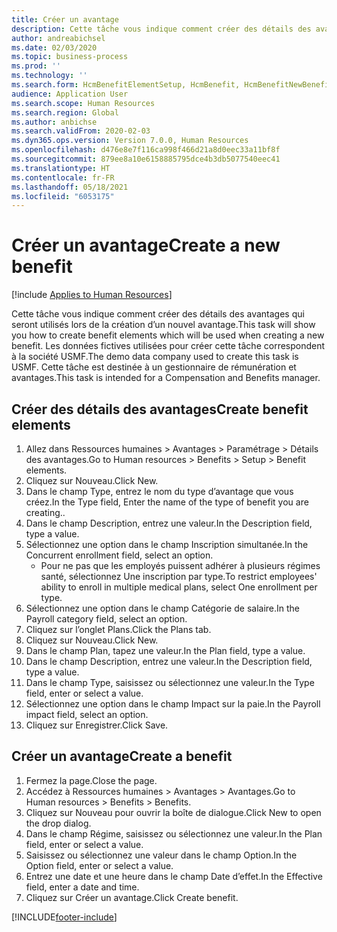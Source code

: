 ```yaml
---
title: Créer un avantage
description: Cette tâche vous indique comment créer des détails des avantages qui seront utilisés lors de la création d’un nouvel avantage.
author: andreabichsel
ms.date: 02/03/2020
ms.topic: business-process
ms.prod: ''
ms.technology: ''
ms.search.form: HcmBenefitElementSetup, HcmBenefit, HcmBenefitNewBenefit, HcmBenefitPlanLookup, BenefitWorkspace, HcmBenefitSummaryPart
audience: Application User
ms.search.scope: Human Resources
ms.search.region: Global
ms.author: anbichse
ms.search.validFrom: 2020-02-03
ms.dyn365.ops.version: Version 7.0.0, Human Resources
ms.openlocfilehash: d476e8e7f116ca998f466d21a8d0eec33a11bf8f
ms.sourcegitcommit: 879ee8a10e6158885795dce4b3db5077540eec41
ms.translationtype: HT
ms.contentlocale: fr-FR
ms.lasthandoff: 05/18/2021
ms.locfileid: "6053175"
---
```

# <a name="create-a-new-benefit"></a><span data-ttu-id="7bd64-103">Créer un avantage</span><span class="sxs-lookup"><span data-stu-id="7bd64-103">Create a new benefit</span></span>

[!include [Applies to Human Resources](../includes/applies-to-hr.md)]

<span data-ttu-id="7bd64-104">Cette tâche vous indique comment créer des détails des avantages qui seront utilisés lors de la création d’un nouvel avantage.</span><span class="sxs-lookup"><span data-stu-id="7bd64-104">This task will show you how to create benefit elements which will be used when creating a new benefit.</span></span> <span data-ttu-id="7bd64-105">Les données fictives utilisées pour créer cette tâche correspondent à la société USMF.</span><span class="sxs-lookup"><span data-stu-id="7bd64-105">The demo data company used to create this task is USMF.</span></span> <span data-ttu-id="7bd64-106">Cette tâche est destinée à un gestionnaire de rémunération et avantages.</span><span class="sxs-lookup"><span data-stu-id="7bd64-106">This task is intended for a Compensation and Benefits manager.</span></span>


## <a name="create-benefit-elements"></a><span data-ttu-id="7bd64-107">Créer des détails des avantages</span><span class="sxs-lookup"><span data-stu-id="7bd64-107">Create benefit elements</span></span>
1. <span data-ttu-id="7bd64-108">Allez dans Ressources humaines > Avantages > Paramétrage > Détails des avantages.</span><span class="sxs-lookup"><span data-stu-id="7bd64-108">Go to Human resources > Benefits > Setup > Benefit elements.</span></span>
2. <span data-ttu-id="7bd64-109">Cliquez sur Nouveau.</span><span class="sxs-lookup"><span data-stu-id="7bd64-109">Click New.</span></span>
3. <span data-ttu-id="7bd64-110">Dans le champ Type, entrez le nom du type d’avantage que vous créez.</span><span class="sxs-lookup"><span data-stu-id="7bd64-110">In the Type field, Enter the name of the type of benefit you are creating..</span></span>
4. <span data-ttu-id="7bd64-111">Dans le champ Description, entrez une valeur.</span><span class="sxs-lookup"><span data-stu-id="7bd64-111">In the Description field, type a value.</span></span>
5. <span data-ttu-id="7bd64-112">Sélectionnez une option dans le champ Inscription simultanée.</span><span class="sxs-lookup"><span data-stu-id="7bd64-112">In the Concurrent enrollment field, select an option.</span></span>
    * <span data-ttu-id="7bd64-113">Pour ne pas que les employés puissent adhérer à plusieurs régimes santé, sélectionnez Une inscription par type.</span><span class="sxs-lookup"><span data-stu-id="7bd64-113">To restrict employees' ability to enroll in multiple medical plans, select One enrollment per type.</span></span>  
6. <span data-ttu-id="7bd64-114">Sélectionnez une option dans le champ Catégorie de salaire.</span><span class="sxs-lookup"><span data-stu-id="7bd64-114">In the Payroll category field, select an option.</span></span>
7. <span data-ttu-id="7bd64-115">Cliquez sur l’onglet Plans.</span><span class="sxs-lookup"><span data-stu-id="7bd64-115">Click the Plans tab.</span></span>
8. <span data-ttu-id="7bd64-116">Cliquez sur Nouveau.</span><span class="sxs-lookup"><span data-stu-id="7bd64-116">Click New.</span></span>
9. <span data-ttu-id="7bd64-117">Dans le champ Plan, tapez une valeur.</span><span class="sxs-lookup"><span data-stu-id="7bd64-117">In the Plan field, type a value.</span></span>
10. <span data-ttu-id="7bd64-118">Dans le champ Description, entrez une valeur.</span><span class="sxs-lookup"><span data-stu-id="7bd64-118">In the Description field, type a value.</span></span>
11. <span data-ttu-id="7bd64-119">Dans le champ Type, saisissez ou sélectionnez une valeur.</span><span class="sxs-lookup"><span data-stu-id="7bd64-119">In the Type field, enter or select a value.</span></span>
12. <span data-ttu-id="7bd64-120">Sélectionnez une option dans le champ Impact sur la paie.</span><span class="sxs-lookup"><span data-stu-id="7bd64-120">In the Payroll impact field, select an option.</span></span>
13. <span data-ttu-id="7bd64-121">Cliquez sur Enregistrer.</span><span class="sxs-lookup"><span data-stu-id="7bd64-121">Click Save.</span></span>

## <a name="create-a-benefit"></a><span data-ttu-id="7bd64-122">Créer un avantage</span><span class="sxs-lookup"><span data-stu-id="7bd64-122">Create a benefit</span></span>
1. <span data-ttu-id="7bd64-123">Fermez la page.</span><span class="sxs-lookup"><span data-stu-id="7bd64-123">Close the page.</span></span>
2. <span data-ttu-id="7bd64-124">Accédez à Ressources humaines > Avantages > Avantages.</span><span class="sxs-lookup"><span data-stu-id="7bd64-124">Go to Human resources > Benefits > Benefits.</span></span>
3. <span data-ttu-id="7bd64-125">Cliquez sur Nouveau pour ouvrir la boîte de dialogue.</span><span class="sxs-lookup"><span data-stu-id="7bd64-125">Click New to open the drop dialog.</span></span>
4. <span data-ttu-id="7bd64-126">Dans le champ Régime, saisissez ou sélectionnez une valeur.</span><span class="sxs-lookup"><span data-stu-id="7bd64-126">In the Plan field, enter or select a value.</span></span>
5. <span data-ttu-id="7bd64-127">Saisissez ou sélectionnez une valeur dans le champ Option.</span><span class="sxs-lookup"><span data-stu-id="7bd64-127">In the Option field, enter or select a value.</span></span>
6. <span data-ttu-id="7bd64-128">Entrez une date et une heure dans le champ Date d’effet.</span><span class="sxs-lookup"><span data-stu-id="7bd64-128">In the Effective field, enter a date and time.</span></span>
7. <span data-ttu-id="7bd64-129">Cliquez sur Créer un avantage.</span><span class="sxs-lookup"><span data-stu-id="7bd64-129">Click Create benefit.</span></span>



[!INCLUDE[footer-include](../includes/footer-banner.md)]